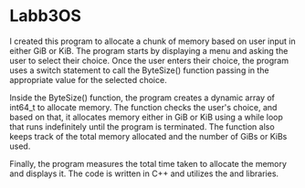 # Labb3OS
I created this program to allocate a chunk of memory based on user input in either GiB or KiB. The program starts by displaying a menu and asking the user to select their choice. Once the user enters their choice, the program uses a switch statement to call the ByteSize() function passing in the appropriate value for the selected choice.

Inside the ByteSize() function, the program creates a dynamic array of int64_t to allocate memory. The function checks the user's choice, and based on that, it allocates memory either in GiB or KiB using a while loop that runs indefinitely until the program is terminated. The function also keeps track of the total memory allocated and the number of GiBs or KiBs used.

Finally, the program measures the total time taken to allocate the memory and displays it. The code is written in C++ and utilizes the <iostream> and <chrono> libraries.
